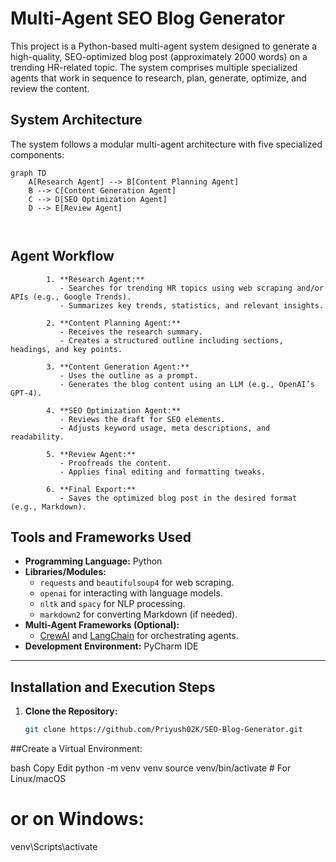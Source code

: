 # Multi-Agent SEO Blog Generator
This project is a Python-based multi-agent system designed to generate a high-quality, SEO-optimized blog post (approximately 2000 words) on a trending HR-related topic. The system comprises multiple specialized agents that work in sequence to research, plan, generate, optimize, and review the content.


## System Architecture

The system follows a modular multi-agent architecture with five specialized components:

```mermaid
graph TD
    A[Research Agent] --> B[Content Planning Agent]
    B --> C[Content Generation Agent]
    C --> D[SEO Optimization Agent]
    D --> E[Review Agent]



````
## Agent Workflow

            1. **Research Agent:**
               - Searches for trending HR topics using web scraping and/or APIs (e.g., Google Trends).
               - Summarizes key trends, statistics, and relevant insights.
            
            2. **Content Planning Agent:**
               - Receives the research summary.
               - Creates a structured outline including sections, headings, and key points.
            
            3. **Content Generation Agent:**
               - Uses the outline as a prompt.
               - Generates the blog content using an LLM (e.g., OpenAI’s GPT-4).
            
            4. **SEO Optimization Agent:**
               - Reviews the draft for SEO elements.
               - Adjusts keyword usage, meta descriptions, and readability.
            
            5. **Review Agent:**
               - Proofreads the content.
               - Applies final editing and formatting tweaks.
            
            6. **Final Export:**
               - Saves the optimized blog post in the desired format (e.g., Markdown).
            
    

## Tools and Frameworks Used

- **Programming Language:** Python
- **Libraries/Modules:**
  - `requests` and `beautifulsoup4` for web scraping.
  - `openai` for interacting with language models.
  - `nltk` and `spacy` for NLP processing.
  - `markdown2` for converting Markdown (if needed).
- **Multi-Agent Frameworks (Optional):**
  - [CrewAI](https://github.com/joaomdmoura/crewAI) and [LangChain](https://github.com/hwchase17/langchain) for orchestrating agents.
- **Development Environment:** PyCharm IDE

---

## Installation and Execution Steps

1. **Clone the Repository:**
   ```bash
   git clone https://github.com/Priyush02K/SEO-Blog-Generator.git

##Create a Virtual Environment:

bash
Copy
Edit
python -m venv venv
source venv/bin/activate   # For Linux/macOS
# or on Windows:
venv\Scripts\activate
